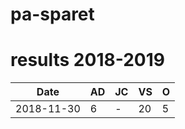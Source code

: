 # pa-sparet

# results 2018-2019

Date|AD|JC|VS|O|
-----------|-----|-----|-----|-----|
2018-11-30 |6|-|20|5|
